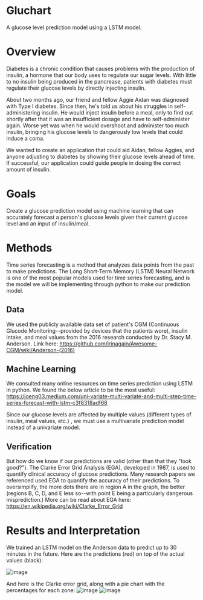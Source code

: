 # Gluchart
A glucose level prediction model using a LSTM model.

# Overview
Diabetes is a chronic condition that causes problems with the production of insulin, a hormone that our body uses to regulate our sugar levels. With little to no insulin 
being produced in the pancrease, patients with diabetes must regulate their glucose levels by directly injecting insulin.

About two months ago, our friend and fellow Aggie Aidan was diagnosed with Type I diabetes. Since then, he's told us about his struggles in self-administering insulin.
He would inject insulin before a meal, only to find out shortly after that it was an insufficient dosage and have to self-administer again. Worse yet was when he would
overshoot and administer too much insulin, bringing his glucose levels to dangerously low levels that could induce a coma.

We wanted to create an application that could aid Aidan, fellow Aggies, and anyone adjusting to diabetes by showing their glucose levels ahead of time. If successful,
our application could guide people in dosing the correct amount of insulin.

# Goals
Create a glucose prediction model using machine learning that can accurately forecast a person's glucose levels given their current glucose level and an input of insulin/meal.

# Methods
Time series forecasting is a method that analyzes data points from the past to make predictions. The Long Short-Term Memory (LSTM) Neural Network is one of the most 
popular models used for time series forecasting, and is the model we will be implementing through python to make our prediction model.

## Data
We used the publicly available data set of patient's CGM (Continuous Glucode Monitoring--provided by devices that the patients wore), insulin intake, and meal values
from the 2016 research conducted by Dr. Stacy M. Anderson.
Link here: https://github.com/irinagain/Awesome-CGM/wiki/Anderson-(2016)

## Machine Learning
We consulted many online resources on time series prediction using LSTM in python. We found the below article to be the most useful:
https://joeng03.medium.com/uni-variate-multi-variate-and-multi-step-time-series-forecast-with-lstm-c3f8318adf68

Since our glucose levels are affected by multiple values (different types of insulin, meal values, etc.) , we must use a multivariate prediction model instead of a univariate model.

## Verification
But how do we know if our predictions are valid (other than that they "look good?"). 
The Clarke Error Grid Analysis (EGA), developed in 1987, is used to quantify clinical accuracy of glucose predictions. Many research papers we referenced used EGA to quantify the accuracy of their predictions.
To oversimplify, the more dots there are in region A in the graph, the better (regions B, C, D, and E less so--with point E being a particularly dangerous misprediction.)
More can be read about EGA here: https://en.wikipedia.org/wiki/Clarke_Error_Grid

# Results and Interpretation
We trained an LSTM model on the Anderson data to predict up to 30 minutes in the future. 
Here are the predictions (red) on top of the actual values (black):

![image](https://github.com/TimStewartJ/gluchart/assets/24793742/2ca9e9d6-e1ff-4734-8c10-9373fc01d9bc)

And here is the Clarke error grid, along with a pie chart with the percentages for each zone:
![image](https://github.com/TimStewartJ/gluchart/assets/24793742/72e6c267-4dfa-4066-8ab7-4627903a2154)
![image](https://github.com/TimStewartJ/gluchart/assets/24793742/affbd5b9-fcfa-46af-9d94-5e83e2dd4af2)






